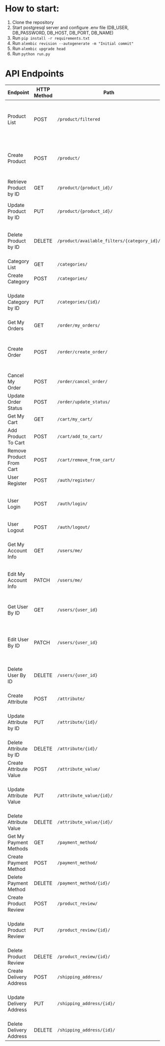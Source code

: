 # How to start:

1. Clone the repository
2. Start postgresql server and configure .env file (DB_USER, DB_PASSWORD, DB_HOST, DB_PORT, DB_NAME)
2. Run `pip install -r requirements.txt`
3. Run `alembic revision --autogenerate -m "Initial commit"`
4. Run `alembic upgrade head`
5. Run `python run.py`

# API Endpoints

| Endpoint                 | HTTP Method | Path                                        | Description                                             | Parameters                                                                                    | User Type |
|--------------------------|-------------|---------------------------------------------|---------------------------------------------------------|-----------------------------------------------------------------------------------------------|-----------|
| Product List             | POST        | `/product/filtered`                         | Get a list of all products with filters                 | category_id (optional), skip, limit, filter - dict[AttrID, list[ValueIDs]] (optional)         | ALL       |
| Create Product           | POST        | `/product/`                                 | Create a new product                                    | title, description, price, discount, quantity, category_id, attribute_values (optional)       | Admin     |
| Retrieve Product by ID   | GET         | `/product/{product_id}/`                    | Get details of a specific product by ID                 |                                                                                               | ALL       |
| Update Product by ID     | PUT         | `/product/{product_id}/`                    | Update details of a specific product by ID              | Same as product create                                                                        | Admin     |
| Delete Product by ID     | DELETE      | `/product/available_filters/{category_id}/` | Get available filters for products in selected category |                                                                                               | Admin     |
| Category List            | GET         | `/categories/`                              | Get a list of all categories                            |                                                                                               | ALL       |
| Create Category          | POST        | `/categories/`                              | Create a new category                                   | title, parent_id (optional)                                                                   | Admin     |
| Update Category by ID    | PUT         | `/categories/{id}/`                         | Update details of a specific category by ID             | Same as category create                                                                       | Admin     |
| Get My Orders            | GET         | `/order/my_orders/`                         | Get list of user orders                                 |                                                                                               | User      |
| Create Order             | POST        | `/order/create_order/`                      | Create order with items in cart                         | cart_id, status (optional), delivery_type, delivery_address (ID, optional), payment_method_id | User      |
| Cancel My Order          | POST        | `/order/cancel_order/`                      | Cancel user's order                                     | order_id                                                                                      | User      |
| Update Order Status      | POST        | `/order/update_status/`                     | Update order status                                     | order_id, status                                                                              | Admin     |
| Get My Cart              | GET         | `/cart/my_cart/`                            | Get details of user's cart                              |                                                                                               | User      |
| Add Product To Cart      | POST        | `/cart/add_to_cart/`                        | Add product to user's cart                              | product_id                                                                                    | User      |
| Remove Product From Cart | POST        | `/cart/remove_from_cart/`                   | Remove product from user's cart                         | product_id, full_remove (optional)                                                            | User      |
| User Register            | POST        | `/auth/register/`                           | Register a new user                                     |                                                                                               | User      |
| User Login               | POST        | `/auth/login/`                              | Authenticate and generate access tokens for a user      |                                                                                               | User      |
| User Logout              | POST        | `/auth/logout/`                             | Logout from account                                     |                                                                                               | User      |
| Get My Account Info      | GET         | `/users/me/`                                | Update details of a specific user by ID (admin-only)    |                                                                                               | User      |
| Edit My Account Info     | PATCH       | `/users/me/`                                | Delete a specific user by ID (admin-only)               |                                                                                               | User      |
| Get User By ID           | GET         | `/users/{user_id}`                          | Get information about the authenticated user            |                                                                                               | Admin     |
| Edit User By ID          | PATCH       | `/users/{user_id}`                          | Edit the information of the authenticated user          |                                                                                               | Admin     |
| Delete User By ID        | DELETE      | `/users/{user_id}`                          | Remove the account of the authenticated user            |                                                                                               | Admin     |
| Create Attribute         | POST        | `/attribute/`                               | Create a new attribute                                  | title, in_filter                                                                              | Admin     |
| Update Attribute by ID   | PUT         | `/attribute/{id}/`                          | Update details of a specific attribute by ID            | Same as attribute create                                                                      | Admin     |
| Delete Attribute by ID   | DELETE      | `/attribute/{id}/`                          | Remove the attribute by ID                              |                                                                                               | Admin     |
| Create Attribute Value   | POST        | `/attribute_value/`                         | Create a new attribute value                            | value, attribute_id                                                                           | Admin     |
| Update Attribute Value   | PUT         | `/attribute_value/{id}/`                    | Update details of a specific attribute value by ID      | Same as attribute value create                                                                | Admin     |
| Delete Attribute Value   | DELETE      | `/attribute_value/{id}/`                    | Remove the attribute value by ID                        |                                                                                               | Admin     |
| Get My Payment Methods   | GET         | `/payment_method/`                          | Get list of user payment methods                        |                                                                                               | User      |
| Create Payment Method    | POST        | `/payment_method/`                          | Create a new payment method                             | card_number                                                                                   | User      |
| Delete Payment Method    | DELETE      | `/payment_method/{id}/`                     | Remove the payment method by ID                         |                                                                                               | User      |
| Create Product Review    | POST        | `/product_review/`                          | Create a new product review                             | product_id, rating, comment                                                                   | User      |
| Update Product Review    | PUT         | `/product_review/{id}/`                     | Update details of a specific product review by ID       | Same as product review create                                                                 | User      |
| Delete Product Review    | DELETE      | `/product_review/{id}/`                     | Remove the product review by ID                         |                                                                                               | User      |
| Create Delivery Address  | POST        | `/shipping_address/`                        | Create a new delivery address                           | address, city, state, country, postal_code                                                    | User      |
| Update Delivery Address  | PUT         | `/shipping_address/{id}/`                   | Update details of a specific delivery address by ID     | Same as delivery address create                                                               | User      |
| Delete Delivery Address  | DELETE      | `/shipping_address/{id}/`                   | Remove the delivery address by ID                       |                                                                                               | User      |